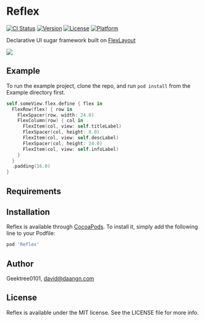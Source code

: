 # Reflex

[![CI Status](https://img.shields.io/travis/Geektree0101/Reflex.svg?style=flat)](https://travis-ci.org/Geektree0101/Reflex)
[![Version](https://img.shields.io/cocoapods/v/Reflex.svg?style=flat)](https://cocoapods.org/pods/Reflex)
[![License](https://img.shields.io/cocoapods/l/Reflex.svg?style=flat)](https://cocoapods.org/pods/Reflex)
[![Platform](https://img.shields.io/cocoapods/p/Reflex.svg?style=flat)](https://cocoapods.org/pods/Reflex)

Declarative UI sugar framework built on [FlexLayout](https://github.com/layoutBox/FlexLayout)

<img src="https://github.com/daangn/Reflex/blob/master/res/intro.png" />

## Example

To run the example project, clone the repo, and run `pod install` from the Example directory first.

```swift
self.someView.flex.define { flex in
  FlexRow(flex) { row in
    FlexSpacer(row, width: 24.0)
    FlexColumn(row) { col in
      FlexItem(col, view: self.titleLabel)
      FlexSpacer(col, height: 8.0)
      FlexItem(col, view: self.descLabel)
      FlexSpacer(col, height: 24.0)
      FlexItem(col, view: self.infoLabel)
    }
  }
  .padding(16.0)
}
```

## Requirements

## Installation

Reflex is available through [CocoaPods](https://cocoapods.org). To install
it, simply add the following line to your Podfile:

```ruby
pod 'Reflex'
```

## Author

Geektree0101, david@daangn.com

## License

Reflex is available under the MIT license. See the LICENSE file for more info.
